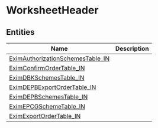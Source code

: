 
# WorksheetHeader


## Entities

|Name|Description|
|---|---|
|[EximAuthorizationSchemesTable_IN](EximAuthorizationSchemesTable_IN.cdm.json)||
|[EximConfirmOrderTable_IN](EximConfirmOrderTable_IN.cdm.json)||
|[EximDBKSchemesTable_IN](EximDBKSchemesTable_IN.cdm.json)||
|[EximDEPBExportOrderTable_IN](EximDEPBExportOrderTable_IN.cdm.json)||
|[EximDEPBSchemesTable_IN](EximDEPBSchemesTable_IN.cdm.json)||
|[EximEPCGSchemeTable_IN](EximEPCGSchemeTable_IN.cdm.json)||
|[EximExportOrderTable_IN](EximExportOrderTable_IN.cdm.json)||
